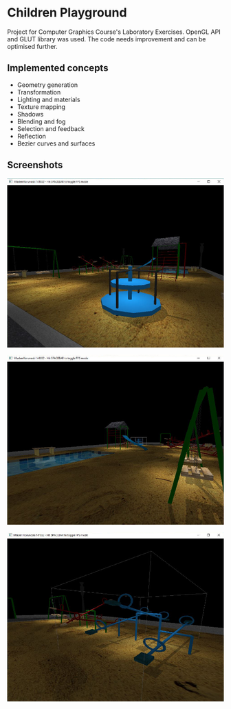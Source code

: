 # Children Playground
Project for Computer Graphics Course's Laboratory Exercises. OpenGL API and GLUT library was used. The code needs improvement and can be optimised further.

## Implemented concepts
- Geometry generation
- Transformation
- Lighting and materials
- Texture mapping
- Shadows
- Blending and fog
- Selection and feedback
- Reflection
- Bezier curves and surfaces

## Screenshots
![Image Title](https://github.com/mkorunoski/Children-Playground/blob/master/Images/Screenshot1.JPG)

![Image Title](https://github.com/mkorunoski/Children-Playground/blob/master/Images/Screenshot2.JPG)

![Image Title](https://github.com/mkorunoski/Children-Playground/blob/master/Images/Screenshot3.JPG)
